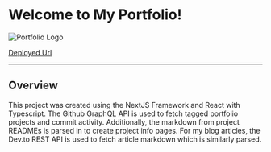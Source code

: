 # Welcome to My Portfolio!

![Portfolio Logo](https://i.imgur.com/s5oruO7.png)

[Deployed Url](https://sasse.vercel.app/)

---

## Overview
This project was created using the NextJS Framework and React with Typescript. The Github GraphQL API is used to fetch tagged portfolio projects and commit activity. Additionally, the markdown from project READMEs is parsed in to create project info pages. For my blog articles, the Dev.to REST API is used to fetch article markdown which is similarly parsed.
